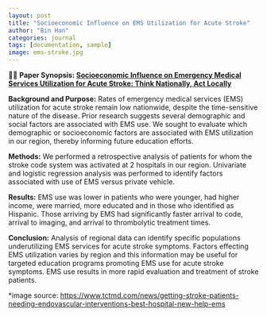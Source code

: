 ```yaml
---
layout: post
title: "Socioeconomic Influence on EMS Utilization for Acute Stroke"
author: "Bin Han"
categories: journal
tags: [documentation, sample]
image: ems-stroke.jpg
---
```


📖📖 **Paper Synopsis: [Socioeconomic Influence on Emergency Medical Services Utilization for Acute Stroke: Think Nationally, Act Locally](https://journals.sagepub.com/doi/full/10.1177/19418744211010049)**

**Background and Purpose:** Rates of emergency medical services (EMS) utilization for acute stroke remain low nationwide, despite the time-sensitive nature of the disease. Prior research suggests several demographic and social factors are associated with EMS use. We sought to evaluate which demographic or socioeconomic factors are associated with EMS utilization in our region, thereby informing future education efforts.

**Methods:** We performed a retrospective analysis of patients for whom the stroke code system was activated at 2 hospitals in our region. Univariate and logistic regression analysis was performed to identify factors associated with use of EMS versus private vehicle.

**Results:** EMS use was lower in patients who were younger, had higher income, were married, more educated and in those who identified as Hispanic. Those arriving by EMS had significantly faster arrival to code, arrival to imaging, and arrival to thrombolytic treatment times.

**Conclusion:** Analysis of regional data can identify specific populations underutilizing EMS services for acute stroke symptoms. Factors effecting EMS utilization varies by region and this information may be useful for targeted education programs promoting EMS use for acute stroke symptoms. EMS use results in more rapid evaluation and treatment of stroke patients.

*image source: https://www.tctmd.com/news/getting-stroke-patients-needing-endovascular-interventions-best-hospital-new-help-ems
